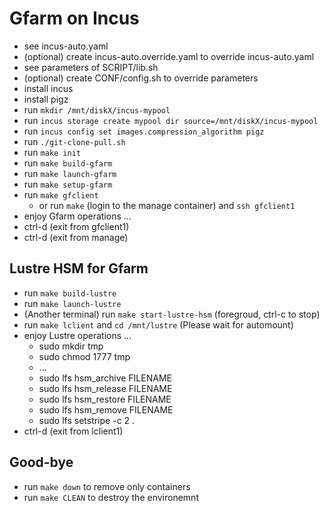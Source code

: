 # Gfarm on Incus

- see incus-auto.yaml
- (optional) create incus-auto.override.yaml to override incus-auto.yaml
- see parameters of SCRIPT/lib.sh
- (optional) create CONF/config.sh to override parameters
- install incus
- install pigz
- run `mkdir /mnt/diskX/incus-mypool`
- run `incus storage create mypool dir source=/mnt/diskX/incus-mypool`
- run `incus config set images.compression_algorithm pigz`
- run `./git-clone-pull.sh`
- run `make init`
- run `make build-gfarm`
- run `make launch-gfarm`
- run `make setup-gfarm`
- run `make gfclient`
  - or run `make` (login to the manage container) and `ssh gfclient1`
- enjoy Gfarm operations ...
- ctrl-d (exit from gfclient1)
- ctrl-d (exit from manage)

## Lustre HSM for Gfarm

- run `make build-lustre`
- run `make launch-lustre`
- (Another terminal) run `make start-lustre-hsm` (foregroud, ctrl-c to stop)
- run `make lclient` and `cd /mnt/lustre` (Please wait for automount)
- enjoy Lustre operations ...
  - sudo mkdir tmp
  - sudo chmod 1777 tmp
  - ...
  - sudo lfs hsm_archive FILENAME
  - sudo lfs hsm_release FILENAME
  - sudo lfs hsm_restore FILENAME
  - sudo lfs hsm_remove FILENAME
  - sudo lfs setstripe -c 2 .
- ctrl-d (exit from lclient1)

## Good-bye

- run `make down` to remove only containers
- run `make CLEAN` to destroy the environemnt
